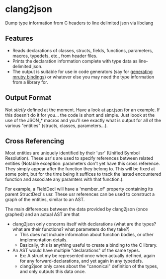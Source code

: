# clang2json
Dump type information from C headers to line delimited json via libclang

## Features
- Reads declarations of classes, structs, fields, functions, parameters, macros, typedefs, etc., from header files.
- Prints the declaration information complete with type data as line-delimited json.
- The output is suitable for use in code generators (say for [generating mruby bindings](https://github.com/jbreeden/mruby-bindings))
  or whatever else you may need the type information from a library for.
  
## Output Format
Not _stictly_ defined at the moment. Have a look at [apr.json](https://github.com/jbreeden/clang2json/blob/master/apr.json) for an example.
If this doesn't do it for you... the code is short and simple. Just loook at the use of the JSON_* macros and you'll see exactly
what is output for all of the various "entities" (structs, classes, parameters...).

## Cross Referencing
Most entities are uniquely identified by their 'usr' (Unified Symbol Resolution). These usr's are used to specify references
between related entities (Notable exception: parameters don't yet have this cross reference. They simply appear after the 
function they belong to. This will be fixed at some point, but for the time being it suffices to track the lasted encountered 
function and associate any paramters with that function.).

For example, a FieldDecl will have a 'member_of' property containing its parent StructDecl's usr. These usr references can 
be used to construct a graph of the entities, similar to an AST.

The main differences between the data provided by clang2json (once graphed) and an actual AST are that
- clang2json only concerns itself with declarations (what are the types? what are their functions? what parameters do they take?)
  + This does not include information about function bodies, or other implementation details.
  + Basically, this is anything useful to create a binding to the C library.
- An AST would have multiple "declarations" of the same types.
  + Ex: A struct my be represented once when actually defined, again for any forward-declarations, and yet again in any typedefs.
  + clang2json only cares about the "canonical" definition of the types, and only outputs this data once.
